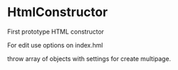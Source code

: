 # HtmlConstructor

First prototype HTML constructor

For edit use options on index.hml

throw array of objects with settings for create multipage.
